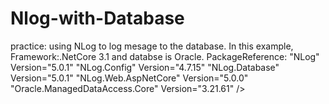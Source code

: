 # Nlog-with-Database

practice:
  using NLog to log mesage to the database.
  In this example, Framework:.NetCore 3.1 and databse is Oracle.
PackageReference:
    "NLog" Version="5.0.1" 
    "NLog.Config" Version="4.7.15"
    "NLog.Database" Version="5.0.1"
    "NLog.Web.AspNetCore" Version="5.0.0" 
    "Oracle.ManagedDataAccess.Core" Version="3.21.61" />
